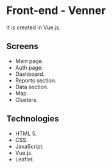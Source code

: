 # Front-end - Venner
It is created in Vue.js.

## Screens
* Main page.
* Auth page.
* Dashboard.
 * Reports section.
 * Data section.
  * Map.
  * Clusters.
## Technologies
* HTML 5.
* CSS.
* JavaScript.
* Vue.js.
* Leaflet.

